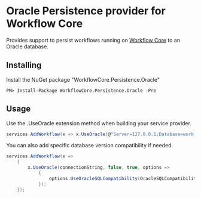 ﻿# Oracle Persistence provider for Workflow Core

Provides support to persist workflows running on [Workflow Core](../../README.md) to an Oracle database.

## Installing

Install the NuGet package "WorkflowCore.Persistence.Oracle"

```
PM> Install-Package WorkflowCore.Persistence.Oracle -Pre
```

## Usage

Use the .UseOracle extension method when building your service provider.

```C#
services.AddWorkflow(x => x.UseOracle(@"Server=127.0.0.1;Database=workflow;User=root;Password=password;", true, true));
```

You can also add specific database version compatibility if needed.

```C#
services.AddWorkflow(x =>
    {
        x.UseOracle(connectionString, false, true, options =>
            {
                options.UseOracleSQLCompatibility(OracleSQLCompatibility.DatabaseVersion19);
            });
    });
```